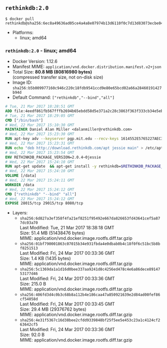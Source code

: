 ## `rethinkdb:2.0`

```console
$ docker pull rethinkdb@sha256:6ec8a49636ad05ce4a4a8e07974b13d6110f0c7d13d83073ecbe04cf9770970e
```

-	Platforms:
	-	linux; amd64

### `rethinkdb:2.0` - linux; amd64

-	Docker Version: 1.12.6
-	Manifest MIME: `application/vnd.docker.distribution.manifest.v2+json`
-	Total Size: **80.8 MB (80816980 bytes)**  
	(compressed transfer size, not on-disk size)
-	Image ID: `sha256:b5b009977160c946c220c18fdb9541ccd9e80e65bcd02a66a28460191427b94d`
-	Default Command: `["rethinkdb","--bind","all"]`

```dockerfile
# Tue, 21 Mar 2017 18:28:51 GMT
ADD file:4eedf861fb567fffb2694b65ebdd58d5e371a2c28c3863f363f333cb34e5eb7b in / 
# Tue, 21 Mar 2017 18:29:05 GMT
CMD ["/bin/bash"]
# Wed, 22 Mar 2017 15:10:30 GMT
MAINTAINER Daniel Alan Miller <dalanmiller@rethinkdb.com>
# Wed, 22 Mar 2017 15:23:30 GMT
RUN apt-key adv --keyserver pgp.mit.edu --recv-keys 1614552E5765227AEC39EFCFA7E00EF33A8F2399
# Wed, 22 Mar 2017 15:23:31 GMT
RUN echo "deb http://download.rethinkdb.com/apt jessie main" > /etc/apt/sources.list.d/rethinkdb.list
# Wed, 22 Mar 2017 15:23:54 GMT
ENV RETHINKDB_PACKAGE_VERSION=2.0.4~0jessie
# Wed, 22 Mar 2017 15:24:10 GMT
RUN apt-get update 	&& apt-get install -y rethinkdb=$RETHINKDB_PACKAGE_VERSION 	&& rm -rf /var/lib/apt/lists/*
# Wed, 22 Mar 2017 15:24:10 GMT
VOLUME [/data]
# Wed, 22 Mar 2017 15:24:11 GMT
WORKDIR /data
# Wed, 22 Mar 2017 15:24:12 GMT
CMD ["rethinkdb" "--bind" "all"]
# Wed, 22 Mar 2017 15:24:12 GMT
EXPOSE 28015/tcp 29015/tcp 8080/tcp
```

-	Layers:
	-	`sha256:6d827a3ef358f4fa21ef8251f95492e667da826653fd43641cef5a877dc03a70`  
		Last Modified: Tue, 21 Mar 2017 18:38:18 GMT  
		Size: 51.4 MB (51438476 bytes)  
		MIME: application/vnd.docker.image.rootfs.diff.tar.gzip
	-	`sha256:01bf790001863c07015b34e931fbda4e0dbab0b4c18f0f6c51bc5b8bf8251513`  
		Last Modified: Fri, 24 Mar 2017 00:33:36 GMT  
		Size: 1.4 KB (1435 bytes)  
		MIME: application/vnd.docker.image.rootfs.diff.tar.gzip
	-	`sha256:5c1369da1a1d16d0bee337aa9241d8c4256ed478c4e6a86dece8914753177d46`  
		Last Modified: Fri, 24 Mar 2017 00:33:36 GMT  
		Size: 215.0 B  
		MIME: application/vnd.docker.image.rootfs.diff.tar.gzip
	-	`sha256:406fd3d4c0b3c68b8a112b4e186caa47a850921639e2d84ad00fef86cf54058d`  
		Last Modified: Fri, 24 Mar 2017 00:33:45 GMT  
		Size: 29.4 MB (29376762 bytes)  
		MIME: application/vnd.docker.image.rootfs.diff.tar.gzip
	-	`sha256:4e31f5367c16d38bee2cfdd9339848bf25f5ee5e453c23a1c4124cf263642cf5`  
		Last Modified: Fri, 24 Mar 2017 00:33:36 GMT  
		Size: 92.0 B  
		MIME: application/vnd.docker.image.rootfs.diff.tar.gzip
